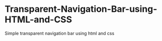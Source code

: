 # Transparent-Navigation-Bar-using-HTML-and-CSS
Simple transparent navigation bar using html and css
